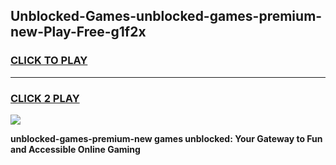 
## Unblocked-Games-unblocked-games-premium-new-Play-Free-g1f2x
<h3>
<a href="https://premium76.site?title=unblocked-games-premium-new&ref=18A1">CLICK TO PLAY</a></h3>
<hr>

<h3>
<a href="https://premium76.site?title=unblocked-games-premium-new&ref=18A1">CLICK 2 PLAY</a>
  
</h3>

<a href="https://premium76.site?title=unblocked-games-premium-new&ref=18A1"><img src="https://clearcache.store/games.png"></a>


**unblocked-games-premium-new games unblocked: Your Gateway to Fun and Accessible Online Gaming**
